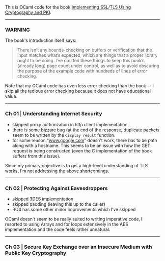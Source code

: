 This is OCaml code for the book [Implementing SSL/TLS Using Cryptography and PKI](https://www.amazon.com/Implementing-SSL-TLS-Using-Cryptography/dp/0470920416/).

---

### WARNING
 
The book's introduction itself says:

> There isn’t any bounds-checking on buffers or verification that the input matches what’s expected, which are things that a proper library ought to be doing. I’ve omitted these things to keep this book’s (already long) page count under control, as well as to avoid obscuring the purpose of the example code with hundreds of lines of error checking.

Note that my OCaml code has even less error checking than the book -- I skip all the tedious error checking because it does not have educational value.


---

### Ch 01 | Understanding Internet Security

- skipped proxy authorization in http client implementation
- there is some bizzare bug (at the end of the response, duplicate packets seem to be written by the `display result` function.
- for some reason "www.google.com" doesn't work, there has to be path along with a hostname. This seems to be an issue with how the GET request is being constructed (even the C implementation of the book suffers from this issue).

Since my primary objective is to get a high-level understanding of TLS works, I'm not addressing the above shortcomings.

---

### Ch 02 | Protecting Against Eavesdroppers

- skipped 3DES implementation
- skipped padding (leaving this up to the caller)
- RC4 has some other minor improvements which I've skipped

OCaml doesn't seem to be really suited to writing imperative code, I resorted to using Arrays and for loops extensively in the AES implementation and the code feels rather unnatural.

---

### Ch 03 | Secure Key Exchange over an Insecure Medium with Public Key Cryptography
